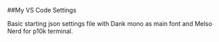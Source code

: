 ##My VS Code Settings

Basic starting json settings file with Dank mono as main font and Melso Nerd for p10k terminal.

